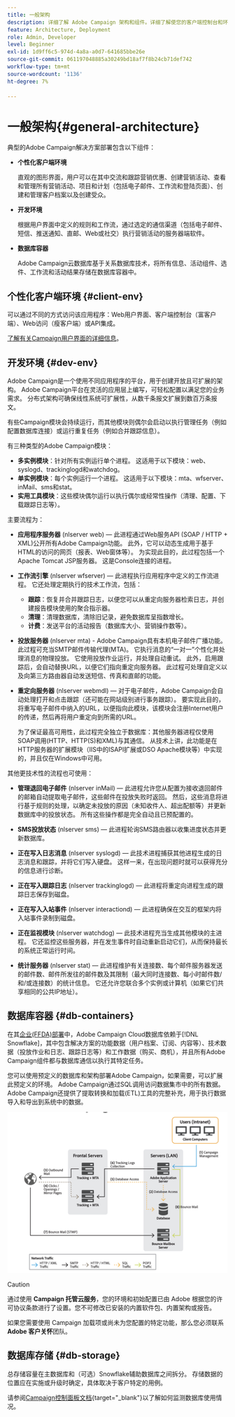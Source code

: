 ```yaml
---
title: 一般架构
description: 详细了解 Adobe Campaign 架构和组件。详细了解使您的客户端控制台和环境个性化。
feature: Architecture, Deployment
role: Admin, Developer
level: Beginner
exl-id: 1d9ff6c5-974d-4a8a-a0d7-641685bbe26e
source-git-commit: 061197048885a30249bd18af7f8b24cb71def742
workflow-type: tm+mt
source-wordcount: '1136'
ht-degree: 7%

---
```


# 一般架构{#general-architecture}

典型的Adobe Campaign解决方案部署包含以下组件：

* **个性化客户端环境**

  直观的图形界面，用户可以在其中交流和跟踪营销优惠、创建营销活动、查看和管理所有营销活动、项目和计划（包括电子邮件、工作流和登陆页面）、创建和管理客户档案以及创建受众。

* **开发环境**

  根据用户界面中定义的规则和工作流，通过选定的通信渠道（包括电子邮件、短信、推送通知、直邮、Web或社交）执行营销活动的服务器端软件。

* **数据库容器**

  Adobe Campaign云数据库基于关系数据库技术，将所有信息、活动组件、选件、工作流和活动结果存储在数据库容器中。

## 个性化客户端环境 {#client-env}

可以通过不同的方式访问该应用程序：Web用户界面、客户端控制台（富客户端）、Web访问（瘦客户端）或API集成。

[了解有关Campaign用户界面的详细信息](../start/campaign-ui.md)。

## 开发环境 {#dev-env}

Adobe Campaign是一个使用不同应用程序的平台，用于创建开放且可扩展的架构。 Adobe Campaign平台在灵活的应用层上编写，可轻松配置以满足您的业务需求。 分布式架构可确保线性系统可扩展性，从数千条报文扩展到数百万条报文。

有些Campaign模块会持续运行，而其他模块则偶尔会启动以执行管理任务（例如配置数据库连接）或运行重复任务（例如合并跟踪信息）。

有三种类型的Adobe Campaign模块：

* **多实例模块**：针对所有实例运行单个进程。 这适用于以下模块：web、syslogd、trackinglogd和watchdog。
* **单实例模块**：每个实例运行一个进程。 这适用于以下模块：mta、wfserver、inMail、sms和stat。
* **实用工具模块**：这些模块偶尔运行以执行偶尔或经常性操作（清理、配置、下载跟踪日志等）。

主要流程为：

* **应用程序服务器** (nlserver web) — 此进程通过Web服务API (SOAP / HTTP + XML)公开所有Adobe Campaign功能。 此外，它可以动态生成用于基于HTML的访问的网页（报表、Web窗体等）。 为实现此目的，此过程包括一个Apache Tomcat JSP服务器。 这是Console连接的进程。

* **工作流引擎** (nlserver wfserver) — 此进程执行应用程序中定义的工作流进程。 它还处理定期执行的技术工作流，包括：

   * **跟踪**：恢复并合并跟踪日志，以便您可以从重定向服务器检索日志，并创建报告模块使用的聚合指示器。
   * **清理**：清理数据库，清除旧记录，避免数据库呈指数增长。
   * **计费**：发送平台的活动报告（数据库大小、营销操作数等）。

* **投放服务器** (nlserver mta) - Adobe Campaign具有本机电子邮件广播功能。 此过程可充当SMTP邮件传输代理(MTA)。 它执行消息的“一对一”个性化并处理消息的物理投放。 它使用投放作业运行，并处理自动重试。 此外，启用跟踪后，会自动替换URL，以便它们指向重定向服务器。 此过程可处理自定义以及向第三方路由器自动发送短信、传真和直邮的功能。

* **重定向服务器** (nlserver webmdl) — 对于电子邮件，Adobe Campaign会自动处理打开和点击跟踪（还可能在网站级别进行事务跟踪）。 要实现此目的，将重写电子邮件中纳入的URL，以便指向此模块，该模块会注册Internet用户的传递，然后再将用户重定向到所需的URL。

  为了保证最高可用性，此过程完全独立于数据库：其他服务器进程仅使用SOAP调用(HTTP、HTTP(S)和XML)与其通信。 从技术上讲，此功能是在HTTP服务器的扩展模块（IIS中的ISAPI扩展或DSO Apache模块等）中实现的，并且仅在Windows中可用。

其他更技术性的流程也可使用：

* **管理退回电子邮件** (nlserver inMail) — 此进程允许您从配置为接收退回邮件的邮箱自动提取电子邮件，这些邮件在投放失败时返回。 然后，这些消息将进行基于规则的处理，以确定未投放的原因（未知收件人、超出配额等）并更新数据库中的投放状态。 所有这些操作都是完全自动且已预配置的。

* **SMS投放状态** (nlserver sms) — 此进程轮询SMS路由器以收集进度状态并更新数据库。

* **正在写入日志消息** (nlserver syslogd) — 此技术进程捕获其他进程生成的日志消息和跟踪，并将它们写入硬盘。 这样一来，在出现问题时就可以获得充分的信息进行诊断。

* **正在写入跟踪日志** (nlserver trackinglogd) — 此进程将重定向进程生成的跟踪日志保存到磁盘。

* **正在写入入站事件** (nlserver interactiond) — 此进程确保在交互的框架内将入站事件录制到磁盘。

* **正在监视模块** (nlserver watchdog) — 此技术进程充当生成其他模块的主进程。 它还监控这些服务器，并在发生事件时自动重新启动它们，从而保持最长的系统正常运行时间。

* **统计服务器** (nlserver stat) — 此进程维护有关连接数、每个邮件服务器发送的邮件数、邮件所发往的邮件数及其限制（最大同时连接数、每小时邮件数/和/或连接数）的统计信息。 它还允许您联合多个实例或计算机（如果它们共享相同的公共IP地址）。


## 数据库容器 {#db-containers}

在其[企业(FFDA)部署](enterprise-deployment.md)中，Adobe Campaign Cloud数据库依赖于[!DNL Snowflake]，其中包含解决方案的功能数据（用户档案、订阅、内容等）、技术数据（投放作业和日志、跟踪日志等）和工作数据（购买、商机），并且所有Adobe Campaign组件都与数据库通信以执行其特定任务。

您可以使用预定义的数据库和架构部署Adobe Campaign，如果需要，可以扩展此预定义的环境。 Adobe Campaign通过SQL调用访问数据集市中的所有数据。 Adobe Campaign还提供了提取转换和加载(ETL)工具的完整补充，用于执行数据导入和导出到系统中的数据。

![](assets/data-flow-diagram.png)


>[!CAUTION]
>
>通过使用 **Campaign 托管云服务**，您的环境和初始配置已由 Adobe 根据您的许可协议条款进行了设置。您不可修改已安装的内置软件包、内置架构或报告。
>
>如果您需要使用 Campaign 加载项或尚未为您配置的特定功能，那么您必须联系 **Adobe 客户关怀**&#x200B;团队。

## 数据库存储 {#db-storage}

总存储容量在主数据库和（可选）Snowflake辅助数据库之间拆分。 存储数据的位置应在实施或升级时确定，具体取决于客户特定的用例。

请参阅[Campaign控制面板文档](https://experienceleague.adobe.com/docs/control-panel/using/performance-monitoring/database-monitoring/database-monitoring.html){target="_blank"}以了解如何监测数据库使用情况。